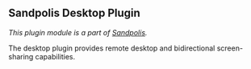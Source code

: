 ## Sandpolis Desktop Plugin
_This plugin module is a part of [Sandpolis](https://github.com/sandpolis/sandpolis)._

The desktop plugin provides remote desktop and bidirectional screen-sharing capabilities.
